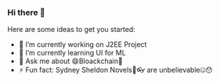 ### Hi there 👋

<!-- **ApoorvaSinha/ApoorvaSinha** is a ✨ _special_ ✨ repository because its `README.md` (this file) appears on your GitHub profile.-->

Here are some ideas to get you started:

- 🔭 I’m currently working on J2EE Project
- 🌱 I’m currently learning UI for ML
- 💬 Ask me about 😄Bloackchain🔐
- ⚡ Fun fact: Sydney Sheldon Novels📙👓 are unbelievable🤐😯
